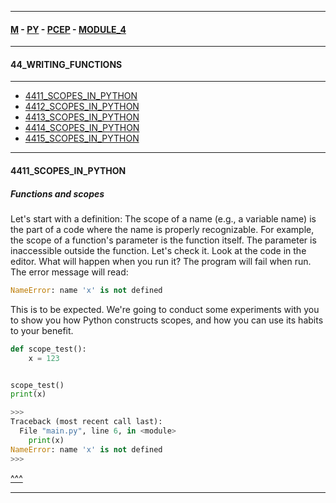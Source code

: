 
---

#### [M](https://github.com/ttltrk/TTT/blob/master/menu.md) - [PY](https://github.com/ttltrk/TTT/blob/master/PY/PY.md) - [PCEP](https://github.com/ttltrk/TTT/blob/master/PY/PCEP/PCEP.md) - [MODULE_4](https://github.com/ttltrk/TTT/blob/master/PY/PCEP/MODULE_4/MODULE_4.md)

---

#### 44_WRITING_FUNCTIONS

---

* [4411_SCOPES_IN_PYTHON](#4411_SCOPES_IN_PYTHON)
* [4412_SCOPES_IN_PYTHON](#4412_SCOPES_IN_PYTHON)
* [4413_SCOPES_IN_PYTHON](#4413_SCOPES_IN_PYTHON)
* [4414_SCOPES_IN_PYTHON](#4414_SCOPES_IN_PYTHON)
* [4415_SCOPES_IN_PYTHON](#4415_SCOPES_IN_PYTHON)

---

#### 4411_SCOPES_IN_PYTHON

##### Functions and scopes

Let's start with a definition:
The scope of a name (e.g., a variable name) is the part of a code where the name is properly recognizable.
For example, the scope of a function's parameter is the function itself. The parameter is inaccessible outside the function.
Let's check it. Look at the code in the editor. What will happen when you run it?
The program will fail when run. The error message will read:

```py
NameError: name 'x' is not defined
```

This is to be expected.
We're going to conduct some experiments with you to show you how Python constructs scopes, and how you can use its habits to your benefit.

```py
def scope_test():
    x = 123


scope_test()
print(x)

>>>
Traceback (most recent call last):
  File "main.py", line 6, in <module>
    print(x)
NameError: name 'x' is not defined
>>>
```

[^^^](#44_WRITING_FUNCTIONS)

---
